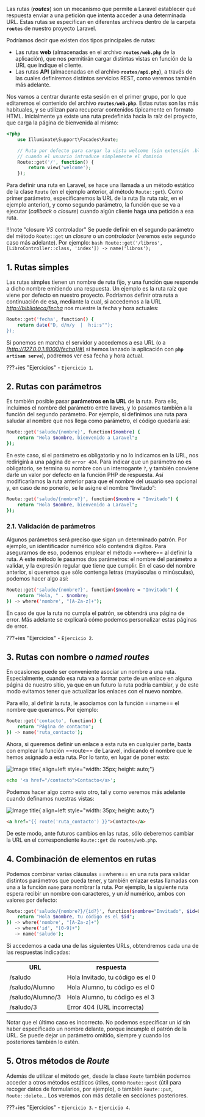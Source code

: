 Las rutas (***routes***) son un mecanismo que permite a Laravel establecer qué respuesta enviar a una petición que intenta acceder a una determinada URL. Estas rutas se especifican en diferentes archivos dentro de la carpeta **`routes`** de nuestro proyecto Laravel.

Podríamos decir que existen dos tipos principales de rutas:

- Las rutas **web** (almacenadas en el archivo **`routes/web.php`** de la aplicación), que nos permitirán cargar distintas vistas en función de la URL que indique el cliente.
- Las rutas **API** (almacenadas en el archivo **`routes/api.php`**), a través de las cuales definiremos distintos servicios REST, como veremos también más adelante.

Nos vamos a centrar durante esta sesión en el primer grupo, por lo que editaremos el contenido del archivo **`routes/web.php`**. Estas rutas son las más habituales, y se utilizan para recuperar contenidos típicamente en formato HTML. Inicialmente ya existe una ruta predefinida hacia la raíz del proyecto, que carga la página de bienvenida al mismo:

```php
<?php
    use Illuminate\Support\Facades\Route;

    // Ruta por defecto para cargar la vista welcome (sin extensión .blade.php)
    // cuando el usuario introduce simplemente el dominio
    Route::get('/', function() {
        return view('welcome');
    });
```

Para definir una ruta en Laravel, se hace una llamada a un método estático de la clase `Route` (en el ejemplo anterior, al método `Route::get`). Como primer parámetro, especificaremos la URL de la ruta (la ruta raíz, en el ejemplo anterior), y como segundo parámetro, la función que se va a ejecutar (*callback* o *closure*) cuando algún cliente haga una petición a esa ruta.

!!!note "closure *VS* controlador"
	Se puede definir en el segundo parámetro del método `Route::get` un *closure* o un *controlador* (veremos este segundo caso más adelante).
	Por ejemplo:
	```bash
	Route::get('/libros', [LibroController::class, 'index']) -> name('libros');
	```

## 1. Rutas simples

Las rutas simples tienen un nombre de ruta fijo, y una función que responde a dicho nombre emitiendo una respuesta. Un ejemplo es la ruta raíz que viene por defecto en nuestro proyecto. Podríamos definir otra ruta a continuación de esa, mediante la cual, si accedemos a la URL *[http://biblioteca/fecha](#)* nos muestre la fecha y hora actuales:

```bash
Route::get('fecha', function() {
    return date("D, d/m/y  |  h:i:s"");
});
```

Si ponemos en marcha el servidor y accedemos a esa URL (o a *[http://127.0.0.1:8000/fecha](#)* si hemos lanzado la aplicación con **`php artisan serve`**), podremos ver esa fecha y hora actual.

???+ies "Ejercicios"
	- `Ejercicio 1`.



## 2. Rutas con parámetros

Es también posible pasar **parámetros en la URL** de la ruta. Para ello, incluimos el nombre del parámetro entre llaves, y lo pasamos también a la función del segundo parámetro. Por ejemplo, si definimos una ruta para saludar al nombre que nos llega como parámetro, el código quedaría así:

```bash
Route::get('saludo/{nombre}', function($nombre) {
    return "Hola $nombre, bienvenido a Laravel";
});
```

En este caso, si el parámetro es obligatorio y no lo indicamos en la URL, nos redirigirá a una página de `error 404`. Para indicar que un parámetro no es obligatorio, se termina su nombre con un interrogante `?`, y también conviene darle un valor por defecto en la función PHP de respuesta. Así modificaríamos la ruta anterior para que el nombre del usuario sea opcional y, en caso de no ponerlo, se le asigne el nombre “Invitado”:

```bash
Route::get('saludo/{nombre?}', function($nombre = "Invitado") {
    return "Hola $nombre, bienvenido a Laravel";
});
```

### 2.1. Validación de parámetros

Algunos parámetros será preciso que sigan un determinado patrón. Por ejemplo, un identificador numérico sólo contendrá dígitos. Para asegurarnos de eso, podemos emplear el método ==where== al definir la ruta. A este método le pasamos dos parámetros: el nombre del parámetro a validar, y la expresión regular que tiene que cumplir. En el caso del nombre anterior, si queremos que sólo contenga letras (mayúsculas o minúsculas), podemos hacer algo así:

```bash
Route::get('saludo/{nombre?}', function($nombre = "Invitado") {
    return "Hola, " . $nombre;
}) -> where('nombre', "[A-Za-z]+");
```

En caso de que la ruta no cumpla el patrón, se obtendrá una página de error. Más adelante se explicará cómo podemos personalizar estas páginas de error.

???+ies "Ejercicios"
	 - `Ejercicio 2`.

## 3. Rutas con nombre o *named routes*

En ocasiones puede ser conveniente asociar un nombre a una ruta. Especialmente, cuando esa ruta va a formar parte de un enlace en alguna página de nuestro sitio, ya que en un futuro la ruta podría cambiar, y de este modo evitamos tener que actualizar los enlaces con el nuevo nombre.

Para ello, al definir la ruta, le asociamos con la función ==name== el nombre que queramos. Por ejemplo:

```bash
Route::get('contacto', function() {
    return "Página de contacto";
}) -> name('ruta_contacto');
```

Ahora, si queremos definir un enlace a esta ruta en cualquier parte, basta con emplear la función ==route== de Laravel, indicando el nombre que le hemos asignado a esta ruta. Por lo tanto, en lugar de poner esto:

![Image title](../img/check_no.png){ align=left style="width: 35px; height: auto;"}
```bash
echo '<a href="/contacto">Contacto</a>';
```

Podemos hacer algo como esto otro, tal y como veremos más adelante cuando definamos nuestras vistas:

![Image title](../img/check_yes.png){ align=left style="width: 35px; height: auto;"}
```html
<a href="{{ route('ruta_contacto') }}">Contacto</a>
```

De este modo, ante futuros cambios en las rutas, sólo deberemos cambiar la URL en el correspondiente `Route::get` de `routes/web.php`.

## 4. Combinación de elementos en rutas

Podemos combinar varias cláusulas ==where== en una ruta para validar distintos parámetros que pueda tener, y también enlazar estas llamadas con una a la función `name` para nombrar la ruta. Por ejemplo, la siguiente ruta espera recibir un nombre con caracteres, y un *id* numérico, ambos con valores por defecto:

```bash
Route::get('saludo/{nombre?}/{id?}', function($nombre="Invitado", $id=0) {
    return "Hola $nombre, tu código es el $id";
}) -> where('nombre', "[A-Za-z]+")
   -> where('id', "[0-9]+")
   -> name('saludo');
```

Si accedemos a cada una de las siguientes URLs, obtendremos cada una de las respuestas indicadas:
<div class="center-table">
    <table>
<tr>
	<th>URL</th>
	<th>respuesta</th>
</tr>
<tr>
	<td>/saludo</td>
	<td>Hola Invitado, tu código es el 0</td>
</tr>
<tr>
	<td>/saludo/Alumno</td>
	<td>Hola Alumno, tu código es el 0</td>
</tr>    
<tr>
	<td>/saludo/Alumno/3</td>
	<td>Hola Alumno, tu código es el 3</td>
</tr>  
<tr>
	<td>/saludo/3</td>
	<td>Error 404 (URL incorrecta)</td>
</tr> 
</table>
</div>

Notar que el último caso es incorrecto. No podemos especificar un *id* sin haber especificado un nombre delante, porque incumple el patrón de la URL. Se puede dejar un parámetro omitido, siempre y cuando los posteriores también lo estén.

## 5. Otros métodos de *Route*

Además de utilizar el método `get`, desde la clase `Route` también podemos acceder a otros métodos estáticos útiles, como `Route::post` (útil para recoger datos de formularios, por ejemplo), o también `Route::put`, `Route::delete`… Los veremos con más detalle en secciones posteriores.



???+ies "Ejercicios"
	 - `Ejercicio 3`.
	 - `Ejercicio 4`.
